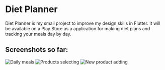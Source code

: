 # Diet Planner

Diet Planner is my small project to improve my design skills in Flutter. It will be available on a Play Store as a application for making diet plans and tracking your meals day by day.

## Screenshots so far:
![Daily meals](https://i.ibb.co/1Q97cMm/d1.png)
![Products selecting](https://i.ibb.co/Qptb466/d2.png)
![New product adding](https://i.ibb.co/BsJnGQM/d3.png)
